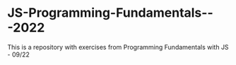 # JS-Programming-Fundamentals---2022
This is a repository with exercises from Programming Fundamentals with JS - 09/22
